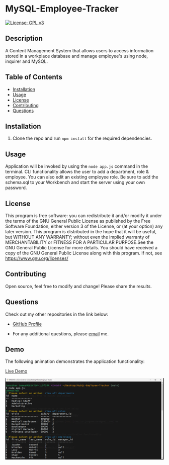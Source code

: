 # MySQL-Employee-Tracker

[![License: GPL v3](https://img.shields.io/badge/License-GPLv3-blue.svg)](https://www.gnu.org/licenses/gpl-3.0)

## Description

A Content Management System that allows users to access information stored in a workplace database and manage employee's using node, inquirer and MySQL.

## Table of Contents

- [Installation](#installation)
- [Usage](#usage)
- [License](#license)
- [Contributing](#contributing)
- [Questions](#questions)

## Installation

1. Clone the repo and run `npm install` for the required dependencies.

## Usage

Application will be invoked by using the `node app.js` command in the terminal. CLI functionality allows the user to add a department, role & employee. You can also edit an existing employee role. Be sure to add the schema.sql to your Workbench and start the server using your own password.

## License

This program is free software: you can redistribute it and/or modify
it under the terms of the GNU General Public License as published by
the Free Software Foundation, either version 3 of the License, or
(at your option) any later version.
This program is distributed in the hope that it will be useful,
but WITHOUT ANY WARRANTY; without even the implied warranty of
MERCHANTABILITY or FITNESS FOR A PARTICULAR PURPOSE.See the
GNU General Public License for more details.
You should have received a copy of the GNU General Public License
along with this program. If not, see <https://www.gnu.org/licenses/>

## Contributing

Open source, feel free to modify and change! Please share the results.

## Questions

Check out my other repositories in the link below:

- [GitHub Profile](https://github.com/jongomezdev)

- For any additional questions, please [email](mailto:jongomezdev@gmail.com) me.

## Demo

The following animation demonstrates the application functionality:

[Live Demo](https://youtu.be/yEP9WSaosts)

![Screenshot](assets/employee-tracker-img.png)
